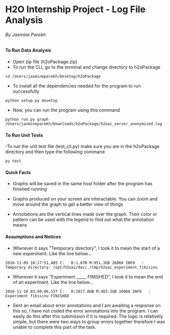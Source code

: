 # H2O Internship Project - Log File Analysis
###### By Jasmine Parekh 


#### To Run Data Analysis

- Open zip file (h2oPackage.zip)
- To run the CLI, go to the terminal and change directory to h2oPackage
```Linux
cd /Users/jasmineparekh/Desktop/h2oPackage
```

- To install all the dependencies needed for the program to run successfully
```Linux
python setup.py develop
```

- Now, you can run the program using this command
```Linux
python run.py graph /Users/jasmineparekh/Downloads/h2oPackage/h2oai_server_anonymized.log
```

#### To Run Unit Tests

-To run the unit test file (test_cli.py) make sure you are in the h2oPackage directory and then type the following command
```Linux
py.test
```

#### Quick Facts

- Graphs will be saved in the same host folder after the program has finished running

- Graphs produced on your screen are interactable. You can zoom and move around the graph to get a better view of things

- Annotations are the vertical lines made over the graph. Their color or pattern can be used with the legend to find out what the annotation means


#### Assumptions and Notices 

- Wherever it says "Temporary directory", I took it to mean the start of a new experiment. Like the line below...
```Log
2018-11-09 18:17:51,485 C:   D:1.6TB M:951.3GB 26060 INFO   : Temporary directory: /opt/h2oai/dai/./tmp/h2oai_experiment_fikisinu
```

- Wherever it says "Experiment _____ FINISHED", I took it to mean the end of an experiment. Like the line below...
```Log
2018-11-10 03:49:06,157 C:   D:1017.0GB M:403.3GB 26060 INFO   : Experiment fikisinu FINISHED
```

- Sent an email about error annotations and I am awaiting a response on this so, I have not coded the error annotations into the program. I can easily do this after this submission if it is required. The logic is relatively simple, but there were two ways to group errors together therefore I was unable to complete this part of the task. 




